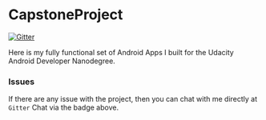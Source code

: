 # CapstoneProject

[![Gitter](https://badges.gitter.im/ciscorucinski/CapstoneProject.svg)](https://gitter.im/ciscorucinski/CapstoneProject?utm_source=badge&utm_medium=badge&utm_campaign=pr-badge&utm_content=badge)

Here is my fully functional set of Android Apps I built for the Udacity Android Developer Nanodegree.


### Issues
If there are any issue with the project, then you can chat with me directly at `Gitter` Chat via the badge above.
